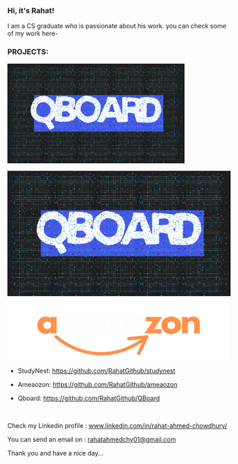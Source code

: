 ### Hi, it's Rahat!

I am a CS graduate who is passionate about his work. you can check some of my work here- 

### PROJECTS: 

<img src="https://raw.githubusercontent.com/RahatGithub/QBoard/main/static/img/Qboard.png" width="400">

[![QBoard](https://raw.githubusercontent.com/RahatGithub/QBoard/main/static/img/Qboard.png)](https://github.com/RahatGithub/QBoard)

[![Ameaozon](https://raw.githubusercontent.com/RahatGithub/ameaozon/main/static/images/logo-transparent.png)](https://github.com/RahatGithub/ameaozon)

- StudyNest: https://github.com/RahatGithub/studynest

- Ameaozon: https://github.com/RahatGithub/ameaozon

- Qboard: https://github.com/RahatGithub/QBoard    

<br>

Check my Linkedin profile : www.linkedin.com/in/rahat-ahmed-chowdhury/ 

You can send an email on : rahatahmedchy01@gmail.com

Thank you and have a nice day...
